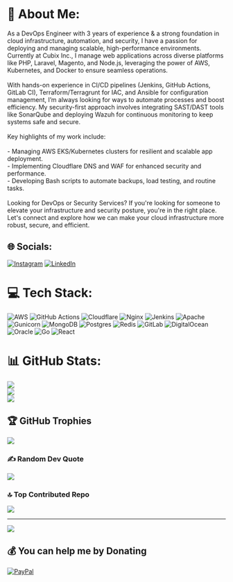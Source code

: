 # 💫 About Me:
As a DevOps Engineer with 3 years of experience & a strong foundation in cloud infrastructure, automation, and security, I have a passion for deploying and managing scalable, high-performance environments. Currently at Cubix Inc., I manage web applications across diverse platforms like PHP, Laravel, Magento, and Node.js, leveraging the power of AWS, Kubernetes, and Docker to ensure seamless operations.<br><br>With hands-on experience in CI/CD pipelines (Jenkins, GitHub Actions, GitLab CI), Terraform/Terragrunt for IAC, and Ansible for configuration management, I’m always looking for ways to automate processes and boost efficiency. My security-first approach involves integrating SAST/DAST tools like SonarQube and deploying Wazuh for continuous monitoring to keep systems safe and secure.<br><br>Key highlights of my work include:<br><br>- Managing AWS EKS/Kubernetes clusters for resilient and scalable app deployment.<br>- Implementing Cloudflare DNS and WAF for enhanced security and performance.<br>- Developing Bash scripts to automate backups, load testing, and routine tasks.<br><br>Looking for DevOps or Security Services? If you're looking for someone to elevate your infrastructure and security posture, you're in the right place. Let's connect and explore how we can make your cloud infrastructure more robust, secure, and efficient.


## 🌐 Socials:
[![Instagram](https://img.shields.io/badge/Instagram-%23E4405F.svg?logo=Instagram&logoColor=white)](https://instagram.com/yarr_shahrukh) [![LinkedIn](https://img.shields.io/badge/LinkedIn-%230077B5.svg?logo=linkedin&logoColor=white)](https://linkedin.com/in/themrsrk) 

# 💻 Tech Stack:
![AWS](https://img.shields.io/badge/AWS-%23FF9900.svg?style=for-the-badge&logo=amazon-aws&logoColor=white) ![GitHub Actions](https://img.shields.io/badge/github%20actions-%232671E5.svg?style=for-the-badge&logo=githubactions&logoColor=white) ![Cloudflare](https://img.shields.io/badge/Cloudflare-F38020?style=for-the-badge&logo=Cloudflare&logoColor=white) ![Nginx](https://img.shields.io/badge/nginx-%23009639.svg?style=for-the-badge&logo=nginx&logoColor=white) ![Jenkins](https://img.shields.io/badge/jenkins-%232C5263.svg?style=for-the-badge&logo=jenkins&logoColor=white) ![Apache](https://img.shields.io/badge/apache-%23D42029.svg?style=for-the-badge&logo=apache&logoColor=white) ![Gunicorn](https://img.shields.io/badge/gunicorn-%298729.svg?style=for-the-badge&logo=gunicorn&logoColor=white) ![MongoDB](https://img.shields.io/badge/MongoDB-%234ea94b.svg?style=for-the-badge&logo=mongodb&logoColor=white) ![Postgres](https://img.shields.io/badge/postgres-%23316192.svg?style=for-the-badge&logo=postgresql&logoColor=white) ![Redis](https://img.shields.io/badge/redis-%23DD0031.svg?style=for-the-badge&logo=redis&logoColor=white) ![GitLab](https://img.shields.io/badge/gitlab-%23181717.svg?style=for-the-badge&logo=gitlab&logoColor=white) ![DigitalOcean](https://img.shields.io/badge/DigitalOcean-%230167ff.svg?style=for-the-badge&logo=digitalOcean&logoColor=white) ![Oracle](https://img.shields.io/badge/Oracle-F80000?style=for-the-badge&logo=oracle&logoColor=white) ![Go](https://img.shields.io/badge/go-%2300ADD8.svg?style=for-the-badge&logo=go&logoColor=white) ![React](https://img.shields.io/badge/react-%2320232a.svg?style=for-the-badge&logo=react&logoColor=%2361DAFB)
# 📊 GitHub Stats:
![](https://github-readme-stats.vercel.app/api?username=themrsrk&theme=dark&hide_border=false&include_all_commits=true&count_private=true)<br/>
![](https://github-readme-streak-stats.herokuapp.com/?user=themrsrk&theme=dark&hide_border=false)<br/>
![](https://github-readme-stats.vercel.app/api/top-langs/?username=themrsrk&theme=dark&hide_border=false&include_all_commits=true&count_private=true&layout=compact)

## 🏆 GitHub Trophies
![](https://github-profile-trophy.vercel.app/?username=themrsrk&theme=radical&no-frame=false&no-bg=true&margin-w=4)

### ✍️ Random Dev Quote
![](https://quotes-github-readme.vercel.app/api?type=horizontal&theme=radical)

### 🔝 Top Contributed Repo
![](https://github-contributor-stats.vercel.app/api?username=themrsrk&limit=5&theme=dark&combine_all_yearly_contributions=true)

---
[![](https://visitcount.itsvg.in/api?id=themrsrk&icon=0&color=0)](https://visitcount.itsvg.in)

  ## 💰 You can help me by Donating
  [![PayPal](https://img.shields.io/badge/PayPal-00457C?style=for-the-badge&logo=paypal&logoColor=white)](https://paypal.me/themsrk) 

  
<!-- Proudly created with GPRM ( https://gprm.itsvg.in ) -->
